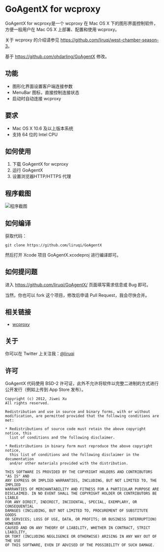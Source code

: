 # GoAgentX for wcproxy

GoAgentX for wcproxy是一个 wcproxy 在 Mac OS X 下的图形界面控制软件，方便一般用户在 Mac OS X 上部署、配置和使用 wcproxy。

关于 wcproxy 的介绍请参见 <https://github.com/liruqi/west-chamber-season-3>。

基于 <https://github.com/ohdarling/GoAgentX> 修改。

## 功能

* 图形化界面设置客户端连接参数
* MenuBar 图标，直接控制连接状态
* 启动时自动连接 wcproxy

## 要求

* Mac OS X 10.6 及以上版本系统
* 支持 64 位的 Intel CPU

## 如何使用

1. 下载 GoAgentX for wcproxy
1. 运行 GoAgentX
1. 设置浏览器HTTP/HTTPS 代理 

## 程序截图

![程序截图](https://github.com/liruqi/GoAgentX/raw/master/Screenshot.png)

## 如何编译

获取代码：

    git clone https://github.com/liruqi/GoAgentX

然后打开 Xcode 项目 GoAgentX.xcodeproj 进行编译即可。

## 如何提问题

进入 <https://github.com/liruqi/GoAgentX/> 页面填写需求信息或 Bug 即可。

当然，你也可以 fork 这个项目，修改后申请 Pull Request，我会尽快合并。

## 相关链接

* [wcproxy](https://github.com/liruqi/west-chamber-season-3)

## 关于

你可以在 Twitter 上关注我：[@liruqi](http://twitter.com/liruqi)

## 许可

GoAgentX 代码使用 BSD-2 许可证，此外不允许将软件以完整二进制的方式进行公开发行（例如上传到 App Store 发布）。

    Copyright (c) 2012, Jiwei Xu
    All rights reserved.
    
    Redistribution and use in source and binary forms, with or without
    modification, are permitted provided that the following conditions are met:
    
    * Redistributions of source code must retain the above copyright notice, this
      list of conditions and the following disclaimer.
    
    * Redistributions in binary form must reproduce the above copyright notice,
      this list of conditions and the following disclaimer in the documentation
      and/or other materials provided with the distribution.
    
    THIS SOFTWARE IS PROVIDED BY THE COPYRIGHT HOLDERS AND CONTRIBUTORS "AS IS" AND
    ANY EXPRESS OR IMPLIED WARRANTIES, INCLUDING, BUT NOT LIMITED TO, THE IMPLIED
    WARRANTIES OF MERCHANTABILITY AND FITNESS FOR A PARTICULAR PURPOSE ARE
    DISCLAIMED. IN NO EVENT SHALL THE COPYRIGHT HOLDER OR CONTRIBUTORS BE LIABLE
    FOR ANY DIRECT, INDIRECT, INCIDENTAL, SPECIAL, EXEMPLARY, OR CONSEQUENTIAL
    DAMAGES (INCLUDING, BUT NOT LIMITED TO, PROCUREMENT OF SUBSTITUTE GOODS
    OR SERVICES; LOSS OF USE, DATA, OR PROFITS; OR BUSINESS INTERRUPTION) HOWEVER
    CAUSED AND ON ANY THEORY OF LIABILITY, WHETHER IN CONTRACT, STRICT LIABILITY,
    OR TORT (INCLUDING NEGLIGENCE OR OTHERWISE) ARISING IN ANY WAY OUT OF THE USE
    OF THIS SOFTWARE, EVEN IF ADVISED OF THE POSSIBILITY OF SUCH DAMAGE.

